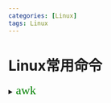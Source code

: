 ```yaml
---
categories: [Linux]
tags: Linux
---
```



# Linux常用命令


<details>
<summary><font face="黑体" size="5" color="green">awk</font> </summary>

[菜鸟-Linux awk 命令](https://www.runoob.com/linux/linux-comm-awk.html)
```shell
# 每行每行按空格或TAB分割，输出文本中的1、4项
awk '{print $1,$4}' log.txt

#-F相当于内置变量FS, 指定分割字符
awk -F, '{print $1,$2}' log.txt
```
</details>

 

 
